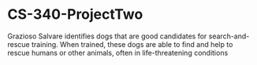 # CS-340-ProjectTwo
Grazioso Salvare identifies dogs that are good candidates for search-and-rescue training. When trained, these dogs are able to find and help to rescue humans or other animals, often in life-threatening conditions
